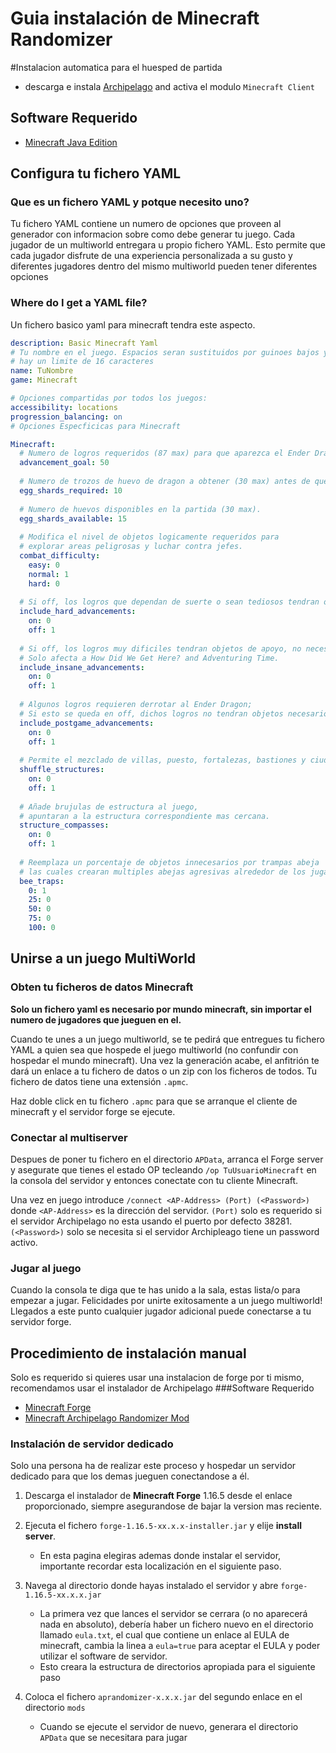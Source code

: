 # Guia instalación de Minecraft Randomizer

#Instalacion automatica para el huesped de partida
- descarga e instala [Archipelago](https://github.com/ArchipelagoMW/Archipelago/releases) and activa el modulo `Minecraft Client`

## Software Requerido

- [Minecraft Java Edition](https://www.minecraft.net/en-us/store/minecraft-java-edition)

## Configura tu fichero YAML

### Que es un fichero YAML y potque necesito uno?
Tu fichero YAML contiene un numero de opciones que proveen al generador con informacion sobre como debe generar tu juego.
Cada jugador de un multiworld entregara u propio fichero YAML.
Esto permite que cada jugador disfrute de una experiencia personalizada a su gusto y diferentes jugadores dentro del mismo multiworld
pueden tener diferentes opciones

### Where do I get a YAML file?
Un fichero basico yaml para minecraft tendra este aspecto.
```yaml
description: Basic Minecraft Yaml
# Tu nombre en el juego. Espacios seran sustituidos por guinoes bajos y
# hay un limite de 16 caracteres
name: TuNombre
game: Minecraft

# Opciones compartidas por todos los juegos:
accessibility: locations
progression_balancing: on
# Opciones Especficicas para Minecraft

Minecraft:
  # Numero de logros requeridos (87 max) para que aparezca el Ender Dragon y completar el juego.
  advancement_goal: 50   
  
  # Numero de trozos de huevo de dragon a obtener (30 max) antes de que el Ender Dragon aparezca. 
  egg_shards_required: 10 
  
  # Numero de huevos disponibles en la partida (30 max).
  egg_shards_available: 15 
  
  # Modifica el nivel de objetos logicamente requeridos para 
  # explorar areas peligrosas y luchar contra jefes.
  combat_difficulty: 
    easy: 0
    normal: 1
    hard: 0
    
  # Si off, los logros que dependan de suerte o sean tediosos tendran objetos de apoyo, no necesarios para completar el juego.
  include_hard_advancements: 
    on: 0
    off: 1
    
  # Si off, los logros muy dificiles tendran objetos de apoyo, no necesarios para completar el juego.
  # Solo afecta a How Did We Get Here? and Adventuring Time.
  include_insane_advancements: 
    on: 0
    off: 1
  
  # Algunos logros requieren derrotar al Ender Dragon;
  # Si esto se queda en off, dichos logros no tendran objetos necesarios.
  include_postgame_advancements: 
    on: 0
    off: 1
    
  # Permite el mezclado de villas, puesto, fortalezas, bastiones y ciudades de END. 
  shuffle_structures: 
    on: 0
    off: 1
  
  # Añade brujulas de estructura al juego,
  # apuntaran a la estructura correspondiente mas cercana.  
  structure_compasses: 
    on: 0
    off: 1
  
  # Reemplaza un porcentaje de objetos innecesarios por trampas abeja
  # las cuales crearan multiples abejas agresivas alrededor de los jugadores cuando se reciba.   
  bee_traps: 
    0: 1
    25: 0
    50: 0
    75: 0
    100: 0
```

## Unirse a un juego MultiWorld

### Obten tu ficheros de datos Minecraft
**Solo un fichero yaml es necesario por mundo minecraft, sin importar el numero de jugadores que jueguen en el.**

Cuando te unes a un juego multiworld, se te pedirá que entregues tu fichero YAML a quien sea que hospede el juego multiworld (no confundir con hospedar el mundo minecraft).
Una vez la generación acabe, el anfitrión te dará un enlace a tu fichero de datos o un zip con los ficheros de todos.
Tu fichero de datos tiene una extensión `.apmc`.

Haz doble click en tu fichero `.apmc` para que se arranque el cliente de minecraft y el servidor forge se ejecute.

### Conectar al multiserver
Despues de poner tu fichero en el directorio `APData`, arranca el Forge server y asegurate que tienes el estado OP
tecleando `/op TuUsuarioMinecraft` en la consola del servidor y entonces conectate con tu cliente Minecraft.

Una vez en juego introduce `/connect <AP-Address> (Port) (<Password>)` donde `<AP-Address>` es la dirección del servidor. `(Port)` solo es requerido si el servidor Archipelago no esta usando el puerto por defecto 38281.
`(<Password>)`
solo se necesita si el servidor Archipleago tiene un password activo.


### Jugar al juego
Cuando la consola te diga que te has unido a la sala, estas lista/o para empezar a jugar. Felicidades
por unirte exitosamente a un juego multiworld! Llegados a este punto cualquier jugador adicional puede conectarse a tu servidor forge.

## Procedimiento de instalación manual
Solo es requerido si quieres usar una instalacion de forge por ti mismo, recomendamos usar el instalador de Archipelago
###Software Requerido
- [Minecraft Forge](https://files.minecraftforge.net/net/minecraftforge/forge/index_1.16.5.html)
- [Minecraft Archipelago Randomizer Mod](https://github.com/KonoTyran/Minecraft_AP_Randomizer/releases)

### Instalación de servidor dedicado
Solo una persona ha de realizar este proceso y hospedar un servidor dedicado para que los demas jueguen conectandose a él.
1. Descarga el instalador de **Minecraft Forge** 1.16.5 desde el enlace proporcionado, siempre asegurandose de bajar la version mas reciente.

2. Ejecuta el fichero `forge-1.16.5-xx.x.x-installer.jar` y elije **install server**.
    - En esta pagina elegiras ademas donde instalar el servidor, importante recordar esta localización en el siguiente paso.

3. Navega al directorio donde hayas instalado el servidor y abre `forge-1.16.5-xx.x.x.jar`
    - La primera vez que lances el servidor se cerrara (o no aparecerá nada en absoluto), debería haber un fichero nuevo en el directorio llamado `eula.txt`, el cual que contiene un enlace al EULA de minecraft, cambia la linea a `eula=true` para aceptar el EULA y poder utilizar el software de servidor.
    - Esto creara la estructura de directorios apropiada para el siguiente paso

4. Coloca el fichero `aprandomizer-x.x.x.jar` del segundo enlace en el directorio `mods`
    - Cuando se ejecute el servidor de nuevo, generara el directorio `APData` que se necesitara para jugar
